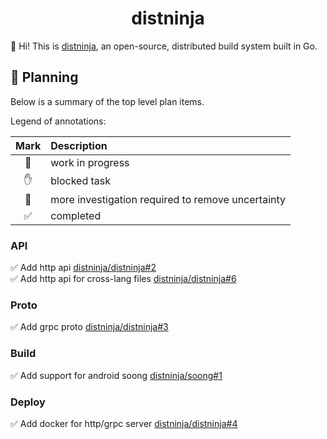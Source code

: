 <h1 align="center">distninja</h1>



👋 Hi! This is [distninja](https://github.com/distninja), an open-source, distributed build system built in Go.



## 🚀 Planning

Below is a summary of the top level plan items.

Legend of annotations:

| Mark | Description                                       |
|:----:|:--------------------------------------------------|
|  🏃  | work in progress                                  |
|  ✋  | blocked task                                      |
|  🔵  | more investigation required to remove uncertainty |
|  ✅  | completed                                         |

### API

✅ Add http api [distninja/distninja#2](https://github.com/distninja/distninja/issues/2)  
✅ Add http api for cross-lang files [distninja/distninja#6](https://github.com/distninja/distninja/issues/6)  

### Proto

✅ Add grpc proto [distninja/distninja#3](https://github.com/distninja/distninja/issues/3)  

### Build

✅ Add support for android soong [distninja/soong#1](https://github.com/distninja/soong/issues/1)  

### Deploy

✅ Add docker for http/grpc server [distninja/distninja#4](https://github.com/distninja/distninja/issues/4)  
